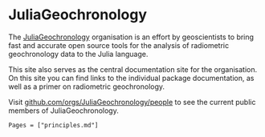 # JuliaGeochronology

The [JuliaGeochronology](https://github.com/JuliaGeochronology) organisation is an effort by geoscientists to bring fast and accurate open source tools for the analysis of radiometric geochronology data to the Julia language.

This site also serves as the central documentation site for the organisation.
On this site you can find links to the individual package documentation, as well as a primer on radiometric geochronology.

Visit [github.com/orgs/JuliaGeochronology/people](https://github.com/orgs/JuliaGeochronology/people) to see the current public members of JuliaGeochronology.

```@index
Pages = ["principles.md"]
```
